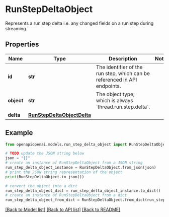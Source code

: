 # RunStepDeltaObject

Represents a run step delta i.e. any changed fields on a run step during streaming. 

## Properties

Name | Type | Description | Notes
------------ | ------------- | ------------- | -------------
**id** | **str** | The identifier of the run step, which can be referenced in API endpoints. | 
**object** | **str** | The object type, which is always &#x60;thread.run.step.delta&#x60;. | 
**delta** | [**RunStepDeltaObjectDelta**](RunStepDeltaObjectDelta.md) |  | 

## Example

```python
from openapiopenai.models.run_step_delta_object import RunStepDeltaObject

# TODO update the JSON string below
json = "{}"
# create an instance of RunStepDeltaObject from a JSON string
run_step_delta_object_instance = RunStepDeltaObject.from_json(json)
# print the JSON string representation of the object
print(RunStepDeltaObject.to_json())

# convert the object into a dict
run_step_delta_object_dict = run_step_delta_object_instance.to_dict()
# create an instance of RunStepDeltaObject from a dict
run_step_delta_object_from_dict = RunStepDeltaObject.from_dict(run_step_delta_object_dict)
```
[[Back to Model list]](../README.md#documentation-for-models) [[Back to API list]](../README.md#documentation-for-api-endpoints) [[Back to README]](../README.md)


